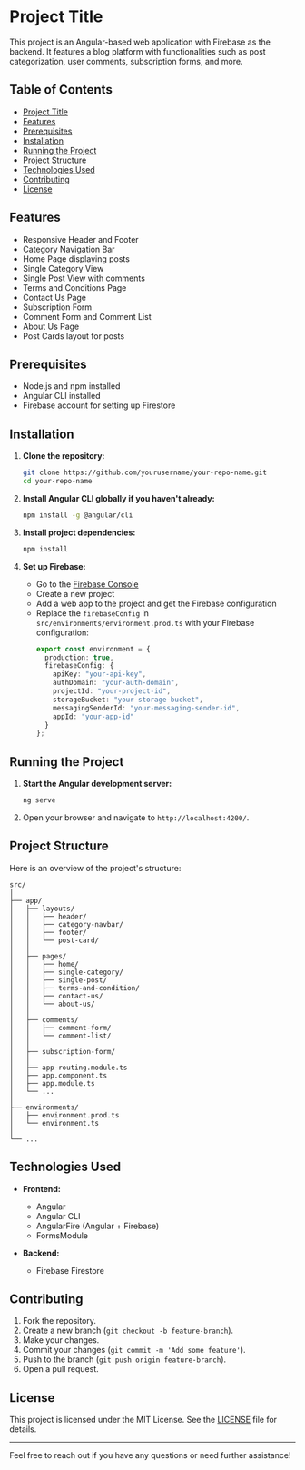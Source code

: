 # Project Title

This project is an Angular-based web application with Firebase as the backend. It features a blog platform with functionalities such as post categorization, user comments, subscription forms, and more.

## Table of Contents

- [Project Title](#project-title)
- [Features](#features)
- [Prerequisites](#prerequisites)
- [Installation](#installation)
- [Running the Project](#running-the-project)
- [Project Structure](#project-structure)
- [Technologies Used](#technologies-used)
- [Contributing](#contributing)
- [License](#license)

## Features

- Responsive Header and Footer
- Category Navigation Bar
- Home Page displaying posts
- Single Category View
- Single Post View with comments
- Terms and Conditions Page
- Contact Us Page
- Subscription Form
- Comment Form and Comment List
- About Us Page
- Post Cards layout for posts

## Prerequisites

- Node.js and npm installed
- Angular CLI installed
- Firebase account for setting up Firestore

## Installation

1. **Clone the repository:**
   ```bash
   git clone https://github.com/yourusername/your-repo-name.git
   cd your-repo-name
   ```

2. **Install Angular CLI globally if you haven't already:**
   ```bash
   npm install -g @angular/cli
   ```

3. **Install project dependencies:**
   ```bash
   npm install
   ```

4. **Set up Firebase:**
   - Go to the [Firebase Console](https://console.firebase.google.com/)
   - Create a new project
   - Add a web app to the project and get the Firebase configuration
   - Replace the `firebaseConfig` in `src/environments/environment.prod.ts` with your Firebase configuration:
     ```typescript
     export const environment = {
       production: true,
       firebaseConfig: {
         apiKey: "your-api-key",
         authDomain: "your-auth-domain",
         projectId: "your-project-id",
         storageBucket: "your-storage-bucket",
         messagingSenderId: "your-messaging-sender-id",
         appId: "your-app-id"
       }
     };
     ```

## Running the Project

1. **Start the Angular development server:**
   ```bash
   ng serve
   ```

2. Open your browser and navigate to `http://localhost:4200/`.

## Project Structure

Here is an overview of the project's structure:

```
src/
│
├── app/
│   ├── layouts/
│   │   ├── header/
│   │   ├── category-navbar/
│   │   ├── footer/
│   │   └── post-card/
│   │
│   ├── pages/
│   │   ├── home/
│   │   ├── single-category/
│   │   ├── single-post/
│   │   ├── terms-and-condition/
│   │   ├── contact-us/
│   │   └── about-us/
│   │
│   ├── comments/
│   │   ├── comment-form/
│   │   └── comment-list/
│   │
│   ├── subscription-form/
│   │
│   ├── app-routing.module.ts
│   ├── app.component.ts
│   ├── app.module.ts
│   └── ...
│
├── environments/
│   ├── environment.prod.ts
│   └── environment.ts
│
└── ...
```

## Technologies Used

- **Frontend:**
  - Angular
  - Angular CLI
  - AngularFire (Angular + Firebase)
  - FormsModule

- **Backend:**
  - Firebase Firestore

## Contributing

1. Fork the repository.
2. Create a new branch (`git checkout -b feature-branch`).
3. Make your changes.
4. Commit your changes (`git commit -m 'Add some feature'`).
5. Push to the branch (`git push origin feature-branch`).
6. Open a pull request.

## License

This project is licensed under the MIT License. See the [LICENSE](LICENSE) file for details.

---

Feel free to reach out if you have any questions or need further assistance!

